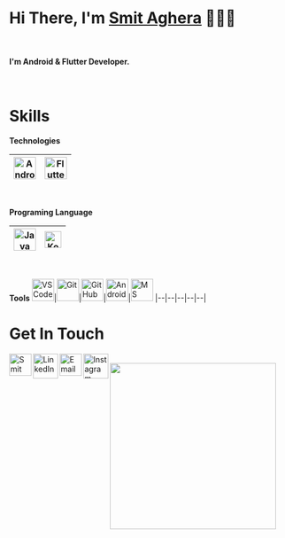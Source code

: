 
<h1>Hi There, I'm <a href="https://www.Smit Aghera.dev" target="_blank">Smit Aghera</a> 🙋🏻‍♂️</h1> 

<br/><br/>
<b>I'm Android & Flutter Developer.</b> 
<br/><br/><br/>
<h1>Skills</h1>

 **Technologies**

<img alt="Android Studio" width="40px" src="https://upload.wikimedia.org/wikipedia/commons/c/c1/Android_Studio_icon_%282023%29.svg"/>|<img alt="Flutter" width="40px" src="https://img.icons8.com/color/48/flutter.png"/> 
|--|--|

<br/>

 **Programing Language**

<img alt="Java" width="40px" src="https://img.icons8.com/color/48/java-coffee-cup-logo--v1.png"/>|<img alt="Kotlin" width="30px" src="https://img.icons8.com/external-tal-revivo-color-tal-revivo/24/external-kotlin-a-cross-platform-statically-typed-general-purpose-programming-language-with-type-inference-logo-color-tal-revivo.png"/>
 |--|--|
<br/>

 **Tools**
 <img alt="VS Code" width="40px" src="https://img.icons8.com/fluent/48/000000/visual-studio-code-2019.png"/>|<img alt="Git" width="40px" src="https://img.icons8.com/color/48/000000/git.png"/>|<img alt="Git Hub" width="40px" src="https://img.icons8.com/fluent/240/000000/github.png"/>|<img alt="Android Studio" width="40px" src="https://img.icons8.com/color/48/android-studio--v3.png"/>|<img alt="MS Office" width="40px" src="https://img.icons8.com/fluent/48/000000/microsoft-office-2019.png"/>
 |--|--|--|--|--|
 <br/>
 <h1>Get In Touch</h1>

[<img align="left" alt="Smit Aghera" width="40px" src="https://img.icons8.com/cotton/64/000000/earth-planet--v2.png"/>](https://www.smitaghera7778.com)
[<img align="left" alt="LinkedIn - Dhaval Bheda" width="45px" src="https://img.icons8.com/fluent/96/000000/linkedin.png"/>](https://www.linkedin.com/in/smitaghera) 
[<img align="left" alt="Email - Dhaval Bheda" width="40px" src="https://img.icons8.com/cute-clipart/64/000000/upload-mail.png" />](mailto:smit4180@gmail.com) 
[<img align="left" alt="Instagram - Dhaval Bheda" width="45px" src="https://img.icons8.com/cute-clipart/64/000000/instagram-new.png"/>](https://www.instagram.com/smit_7778)
<br/>
<img src="https://media.giphy.com/media/sUHnQhe6GJloCs53Rv/giphy.gif" width="300">

